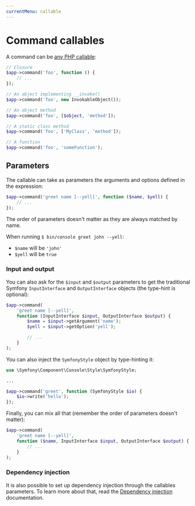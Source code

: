 ```yaml
---
currentMenu: callable
---
```


# Command callables

A command can be [any PHP callable](http://php.net/manual/en/language.types.callable.php):

```php
// Closure
$app->command('foo', function () {
    // ...
});

// An object implementing __invoke()
$app->command('foo', new InvokableObject());

// An object method
$app->command('foo', [$object, 'method']);

// A static class method
$app->command('foo', ['MyClass', 'method']);

// A function
$app->command('foo', 'someFunction');
```

## Parameters

The callable can take as parameters the arguments and options defined in the expression:

```php
$app->command('greet name [--yell]', function ($name, $yell) {
    // ...
});
```

The order of parameters doesn't matter as they are always matched by name.

When running `$ bin/console greet john --yell`:

- `$name` will be `'john'`
- `$yell` will be `true`

### Input and output

You can also ask for the `$input` and `$output` parameters to get the traditional Symfony `InputInterface`
and `OutputInterface` objects (the type-hint is optional):

```php
$app->command(
    'greet name [--yell]',
    function (InputInterface $input, OutputInterface $output) {
        $name = $input->getArgument('name');
        $yell = $input->getOption('yell');

        // ...
    }
);
```

You can also inject the `SymfonyStyle` object by type-hinting it:

```php
use \Symfony\Component\Console\Style\SymfonyStyle;

...

$app->command('greet', function (SymfonyStyle $io) {
    $io->write('hello');
});
```

Finally, you can mix all that (remember the order of parameters doesn't matter):

```php
$app->command(
    'greet name [--yell]',
    function ($name, InputInterface $input, OutputInterface $output) {
        // ...
    }
);
```

### Dependency injection

It is also possible to set up dependency injection through the callables parameters. To learn more about that, read
the [Dependency injection](dependency-injection.md) documentation.
